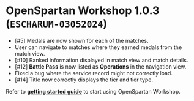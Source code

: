 # OpenSpartan Workshop 1.0.3 (`ESCHARUM-03052024`)

- [#5] Medals are now shown for each of the matches.
- User can navigate to matches where they earned medals from the match view.
- [#10] Ranked information displayed in match view and match details.
- [#12] **Battle Pass** is now listed as **Operations** in the navigation view.
- Fixed a bug where the service record might not correctly load.
- [#14] Title now correctly displays the tier and tier type.

Refer to [**getting started guide**](https://openspartan.com/docs/workshop/guides/get-started/) to start using OpenSpartan Workshop.
